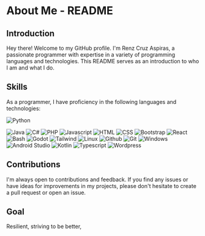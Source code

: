 # About Me - README

## Introduction
Hey there! Welcome to my GitHub profile. I'm Renz Cruz Aspiras, a passionate programmer with expertise in a variety of programming languages and technologies. This README serves as an introduction to who I am and what I do.

## Skills
As a programmer, I have proficiency in the following languages and technologies:

![Python](https://raw.githubusercontent.com/tandpfun/skill-icons/refs/heads/main/icons/Python-Dark.svg)

![Java](https://raw.githubusercontent.com/tandpfun/skill-icons/refs/heads/main/icons/Java-Dark.svg)
![C#](https://raw.githubusercontent.com/tandpfun/skill-icons/refs/heads/main/icons/CS.svg)
![PHP](https://raw.githubusercontent.com/tandpfun/skill-icons/refs/heads/main/icons/PHP-Dark.svg)
![Javascript](https://raw.githubusercontent.com/tandpfun/skill-icons/refs/heads/main/icons/JavaScript.svg)
![HTML](https://raw.githubusercontent.com/tandpfun/skill-icons/refs/heads/main/icons/HTML.svg)
![CSS](https://raw.githubusercontent.com/tandpfun/skill-icons/refs/heads/main/icons/CSS.svg)
![Bootstrap](https://raw.githubusercontent.com/tandpfun/skill-icons/refs/heads/main/icons/Bootstrap.svg)
![React](https://raw.githubusercontent.com/tandpfun/skill-icons/refs/heads/main/icons/React-Dark.svg)
![Bash](https://raw.githubusercontent.com/tandpfun/skill-icons/refs/heads/main/icons/Bash-Dark.svg)
![Godot](https://raw.githubusercontent.com/tandpfun/skill-icons/refs/heads/main/icons/Godot-Dark.svg)
![Tailwind](https://raw.githubusercontent.com/tandpfun/skill-icons/refs/heads/main/icons/TailwindCSS-Dark.svg)
![Linux](https://raw.githubusercontent.com/tandpfun/skill-icons/refs/heads/main/icons/Linux-Dark.svg)
![Github](https://raw.githubusercontent.com/tandpfun/skill-icons/refs/heads/main/icons/Github-Dark.svg)
![Git](https://raw.githubusercontent.com/tandpfun/skill-icons/refs/heads/main/icons/Git.svg)
![Windows](https://raw.githubusercontent.com/tandpfun/skill-icons/refs/heads/main/icons/Windows-Dark.svg)
![Android Studio](https://raw.githubusercontent.com/tandpfun/skill-icons/refs/heads/main/icons/AndroidStudio-Dark.svg)
![Kotlin](https://raw.githubusercontent.com/tandpfun/skill-icons/refs/heads/main/icons/Kotlin-Dark.svg)
![Typescript](https://raw.githubusercontent.com/tandpfun/skill-icons/refs/heads/main/icons/TypeScript.svg)
![Wordpress](https://raw.githubusercontent.com/tandpfun/skill-icons/refs/heads/main/icons/Wordpress.svg)

## Contributions
I'm always open to contributions and feedback. If you find any issues or have ideas for improvements in my projects, please don't hesitate to create a pull request or open an issue.

## Goal
Resilient, striving to be better,
